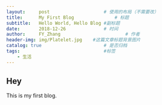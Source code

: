 ```yaml
---
layout:     post   				    # 使用的布局（不需要改）
title:      My First Blog 				# 标题 
subtitle:   Hello World, Hello Blog #副标题
date:       2018-12-26 				# 时间
author:     FY_Zhang 						# 作者
header-img: img/Platelet.jpg 	#这篇文章标题背景图片
catalog: true 						# 是否归档
tags:								#标签
    - 生活
---
```


## Hey
This is my first blog.
